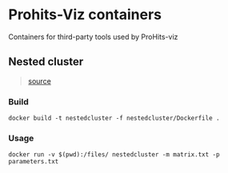 # Prohits-Viz containers
Containers for third-party tools used by ProHits-viz

## Nested cluster
> [source](https://sourceforge.net/projects/nestedcluster/)

### Build
```
docker build -t nestedcluster -f nestedcluster/Dockerfile .
```

### Usage
```
docker run -v $(pwd):/files/ nestedcluster -m matrix.txt -p parameters.txt
```
